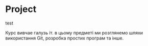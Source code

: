 # Project
test


Курс вивчае галузь іт.
в цьому предметі ми розглянемо шляхи використання Git, розробка простих програм та інше.
